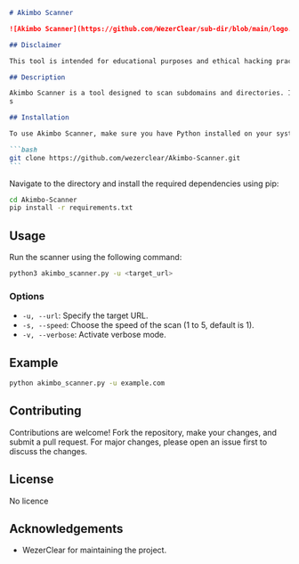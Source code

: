 ````markdown
# Akimbo Scanner

![Akimbo Scanner](https://github.com/WezerClear/sub-dir/blob/main/logo.jpg)

## Disclaimer

This tool is intended for educational purposes and ethical hacking practices. The author disclaims any responsibility for any illegal actions performed with this tool.

## Description

Akimbo Scanner is a tool designed to scan subdomains and directories. It is developed by SGB and maintained on GitHub https://github.com/wezerclear.
s

## Installation

To use Akimbo Scanner, make sure you have Python installed on your system. Clone the repository from GitHub:

```bash
git clone https://github.com/wezerclear/Akimbo-Scanner.git
```
````

Navigate to the directory and install the required dependencies using pip:

```bash
cd Akimbo-Scanner
pip install -r requirements.txt
```

## Usage

Run the scanner using the following command:

```bash
python3 akimbo_scanner.py -u <target_url>
```

### Options

- `-u, --url`: Specify the target URL.
- `-s, --speed`: Choose the speed of the scan (1 to 5, default is 1).
- `-v, --verbose`: Activate verbose mode.

## Example

```bash
python akimbo_scanner.py -u example.com
```

## Contributing

Contributions are welcome! Fork the repository, make your changes, and submit a pull request. For major changes, please open an issue first to discuss the changes.

## License

No licence

## Acknowledgements

- WezerClear for maintaining the project.
